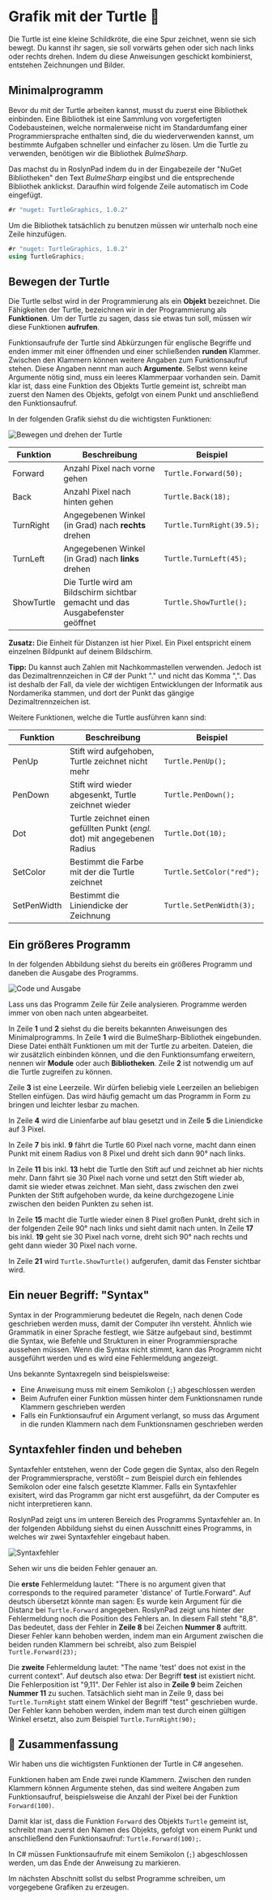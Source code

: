 # Grafik mit der Turtle 🐢

Die Turtle ist eine kleine Schildkröte, die eine Spur zeichnet, wenn sie
sich bewegt. Du kannst ihr sagen, sie soll vorwärts gehen oder sich nach
links oder rechts drehen. Indem du diese Anweisungen geschickt
kombinierst, entstehen Zeichnungen und Bilder.

## Minimalprogramm

Bevor du mit der Turtle arbeiten kannst, musst du zuerst eine Bibliothek einbinden.
Eine Bibliothek ist eine Sammlung von vorgefertigten Codebausteinen,
welche normalerweise nicht im Standardumfang einer Programmiersprache enthalten sind,
die du wiederverwenden kannst, um bestimmte Aufgaben schneller und einfacher zu lösen.
Um die Turtle zu verwenden, benötigen wir die Bibliothek *BulmeSharp*.

Das machst du in RoslynPad indem du in der Eingabezeile der "NuGet Bibliotheken"
den Text *BulmeSharp* eingibst und die entsprechende Bibliothek anklickst.
Daraufhin wird folgende Zeile automatisch im Code eingefügt.

```cs
#r "nuget: TurtleGraphics, 1.0.2"
```

Um die Bibliothek tatsächlich zu benutzen müssen wir unterhalb noch eine Zeile hinzufügen.

```cs
#r "nuget: TurtleGraphics, 1.0.2"
using TurtleGraphics;
```


## Bewegen der Turtle

Die Turtle selbst wird in der Programmierung als ein **Objekt** bezeichnet.
Die Fähigkeiten der Turtle, bezeichnen wir in der Programmierung als **Funktionen**.
Um der Turtle zu sagen, dass sie etwas tun soll, müssen wir diese Funktionen **aufrufen**.
 
Funktionsaufrufe der Turtle sind Abkürzungen für englische Begriffe und enden immer mit 
einer öffnenden und einer schließenden **runden** Klammer.
Zwischen den Klammern können weitere Angaben zum Funktionsaufruf stehen.
Diese Angaben nennt man auch **Argumente**.
Selbst wenn keine Argumente nötig sind, muss ein leeres Klammerpaar vorhanden sein.
Damit klar ist, dass eine Funktion des Objekts Turtle gemeint ist,
schreibt man zuerst den Namen des Objekts, gefolgt von einem Punkt
und anschließend den Funktionsaufruf.

In der folgenden Grafik siehst du die wichtigsten Funktionen:

![Bewegen und drehen der Turtle](./images/turtle.png)

| Funktion  | Beschreibung | Beispiel |
| ------------- | ------------- | ------------- |
| Forward  | Anzahl Pixel nach vorne gehen  | `Turtle.Forward(50);`  |
| Back  |  Anzahl Pixel nach hinten gehen  | `Turtle.Back(18);`  |
| TurnRight  | Angegebenen Winkel (in Grad) nach **rechts** drehen  | `Turtle.TurnRight(39.5);`  |
| TurnLeft  | Angegebenen Winkel (in Grad) nach **links** drehen  | `Turtle.TurnLeft(45);`  |
| ShowTurtle  | Die Turtle wird am Bildschirm sichtbar gemacht und das Ausgabefenster geöffnet  | `Turtle.ShowTurtle();`  |

**Zusatz:** Die Einheit für Distanzen ist hier Pixel.
Ein Pixel entspricht einem einzelnen Bildpunkt auf deinem Bildschirm.

**Tipp:** Du kannst auch Zahlen mit Nachkommastellen verwenden.
Jedoch ist das Dezimaltrennzeichen in C# der Punkt "." und nicht das Komma ",".
Das ist deshalb der Fall, da viele der wichtigen Entwicklungen der Informatik 
aus Nordamerika stammen, und dort der Punkt das gängige Dezimaltrennzeichen ist.

Weitere Funktionen, welche die Turtle ausführen kann sind:

| Funktion  | Beschreibung | Beispiel |
| ------------- | ------------- | ------------- |
| PenUp  | Stift wird aufgehoben, Turtle zeichnet nicht mehr  | `Turtle.PenUp();`  |
| PenDown  | Stift wird wieder abgesenkt, Turtle zeichnet wieder  | `Turtle.PenDown();`  |
| Dot  | Turtle zeichnet einen gefüllten Punkt (*engl.* dot) mit angegebenen Radius  | `Turtle.Dot(10);`  |
| SetColor  | Bestimmt die Farbe mit der die Turtle zeichnet  | `Turtle.SetColor("red");`  |
| SetPenWidth  | Bestimmt die Liniendicke der Zeichnung  | `Turtle.SetPenWidth(3);`  |


## Ein größeres Programm

In der folgenden Abbildung siehst du bereits ein größeres Programm
und daneben die Ausgabe des Programms.

![Code und Ausgabe](./images/erstesExample.png)

Lass uns das Programm Zeile für Zeile analysieren.
Programme werden immer von oben nach unten abgearbeitet.

In Zeile **1** und **2** siehst du die bereits bekannten Anweisungen des Minimalprogramms.
In Zeile **1** wird die BulmeSharp-Bibliothek eingebunden.
Diese Datei enthält Funktionen um mit der Turtle zu arbeiten.
Dateien, die wir zusätzlich einbinden können, und die den Funktionsumfang erweitern,
nennen wir **Module** oder auch **Bibliotheken**.
Zeile **2** ist notwendig um auf die Turtle zugreifen zu können.

Zeile **3** ist eine Leerzeile. Wir dürfen beliebig viele Leerzeilen
an beliebigen Stellen einfügen. Das wird häufig gemacht um das
Programm in Form zu bringen und leichter lesbar zu machen.

In Zeile **4** wird die Linienfarbe auf blau gesetzt
und in Zeile **5** die Liniendicke auf 3 Pixel.

In Zeile **7** bis inkl. **9** fährt die Turtle 60 Pixel nach vorne,
macht dann einen Punkt mit einem Radius von 8 Pixel und dreht sich dann 90° nach links.

In Zeile **11** bis inkl. **13** hebt die Turtle den Stift auf und zeichnet ab hier nichts mehr.
Dann fährt sie 30 Pixel nach vorne und setzt den Stift wieder ab, damit sie wieder
etwas zeichnet.
Man sieht, dass zwischen den zwei Punkten der Stift aufgehoben wurde,
da keine durchgezogene Linie zwischen den beiden Punkten zu sehen ist.

In Zeile **15** macht die Turtle wieder einen 8 Pixel großen Punkt,
dreht sich in der folgenden Zeile 90° nach links und sieht damit nach unten.
In Zeile **17** bis inkl. **19** geht sie 30 Pixel nach vorne, dreht sich 90° nach rechts
und geht dann wieder 30 Pixel nach vorne.

In Zeile **21** wird `Turtle.ShowTurtle()` aufgerufen, damit das Fenster sichtbar wird.

## Ein neuer Begriff: "Syntax"

Syntax in der Programmierung bedeutet die Regeln, nach denen Code geschrieben werden muss, damit der Computer ihn versteht.
Ähnlich wie Grammatik in einer Sprache festlegt, wie Sätze aufgebaut sind, bestimmt die Syntax, wie Befehle und Strukturen in einer Programmiersprache aussehen müssen.
Wenn die Syntax nicht stimmt, kann das Programm nicht ausgeführt werden und es wird eine Fehlermeldung angezeigt.

Uns bekannte Syntaxregeln sind beispielsweise:
* Eine Anweisung muss mit einem Semikolon (`;`) abgeschlossen werden
* Beim Aufrufen einer Funktion müssen hinter dem Funktionsnamen runde Klammern geschrieben werden
* Falls ein Funktionsaufruf ein Argument verlangt, so muss das Argument in die runden Klammern nach dem Funktionsnamen geschrieben werden


## Syntaxfehler finden und beheben

Syntaxfehler entstehen, wenn der Code gegen die Syntax, also den Regeln der Programmiersprache,
verstößt – zum Beispiel durch ein fehlendes Semikolon oder eine falsch gesetzte Klammer.
Falls ein Syntaxfehler exisitert, wird das Programm gar nicht erst ausgeführt,
da der Computer es nicht interpretieren kann.

RoslynPad zeigt uns im unteren Bereich des Programms Syntaxfehler an.
In der folgenden Abbildung siehst du einen Ausschnitt eines Programms,
in welches wir zwei Syntaxfehler eingebaut haben.

![Syntaxfehler](./images/syntax_error.png)

Sehen wir uns die beiden Fehler genauer an.

Die **erste** Fehlermeldung lautet: "There is no argument given that corresponds to the
required parameter 'distance' of Turtle.Forward".
Auf deutsch übersetzt könnte man sagen: Es wurde kein Argument für die Distanz
bei `Turtle.Forward` angegeben.
RoslynPad zeigt uns hinter der Fehlermeldung noch die Position des
Fehlers an. In diesem Fall steht "8,8". 
Das bedeutet, dass der Fehler in **Zeile 8** bei Zeichen **Nummer 8** auftritt.
Dieser Fehler kann behoben werden, indem man ein Argument zwischen die 
beiden runden Klammern bei schreibt, also zum Beispiel `Turtle.Forward(23);`


Die **zweite** Fehlermeldung lautet: "The name 'test' does not exist
in the current context". Auf deutsch also etwa: Der Begriff **test** ist
existiert nicht. Die Fehlerposition ist "9,11". 
Der Fehler ist also in **Zeile 9** beim Zeichen **Nummer 11** zu suchen.
Tatsächlich sieht man in Zeile 9, dass bei `Turtle.TurnRight` statt einem 
Winkel der Begriff "test" geschrieben wurde.
Der Fehler kann behoben werden, indem man test durch einen gültigen Winkel
ersetzt, also zum Beispiel `Turtle.TurnRight(90);`

## 🧭 Zusammenfassung
Wir haben uns die wichtigsten Funktionen der Turtle in C# angesehen. 

Funktionen haben am Ende zwei runde Klammern.
Zwischen den runden Klammern können Argumente stehen,
das sind weitere Angaben zum Funktionsaufruf, beispielsweise die Anzahl der Pixel bei der Funktion `Forward(100)`.

Damit klar ist, dass die Funktion `Forward` des Objekts `Turtle` gemeint ist,
schreibt man zuerst den Namen des Objekts, gefolgt von einem Punkt und anschließend den Funktionsaufruf: `Turtle.Forward(100);`.

In C# müssen Funktionsaufrufe mit einem Semikolon (`;`) abgeschlossen werden, um das Ende der Anweisung zu markieren.

Im nächsten Abschnitt sollst du selbst Programme schreiben, um vorgegebene Grafiken zu erzeugen.
































